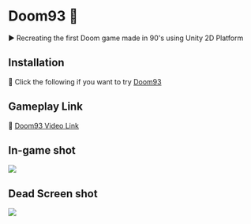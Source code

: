 # Doom93 👾
▶️ Recreating the first Doom game made in 90's using Unity 2D Platform

## Installation

💽 Click the following if you want to try [Doom93](https://ercealtun.itch.io/doom93)

## Gameplay Link 

🔗 [Doom93 Video Link](https://www.youtube.com/watch?v=R1oJJzw4y80&t=1s)

## In-game shot

<img src="/Doom93/Assets/Images/in-game.png">

## Dead Screen shot
<img src="/Doom93/Assets/Images/dead-screen.png">
